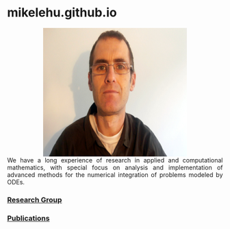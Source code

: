 # mikelehu.github.io
<center>
<img src="/images/argazkia.jpg" data-canonical-src="/images/argazkia.jpg" align="middle" width="336" height="300" />
</center>

<div style="text-align: justify">
We have a long experience of research in applied and computational mathematics, with special focus on analysis and implementation of advanced methods for the numerical integration of problems modeled by ODEs.
</div>

### [Research Group](https://www.gicas.uji.es/)
### [Publications](https://orcid.org/my-orcid?orcid=0000-0002-7321-8882)
